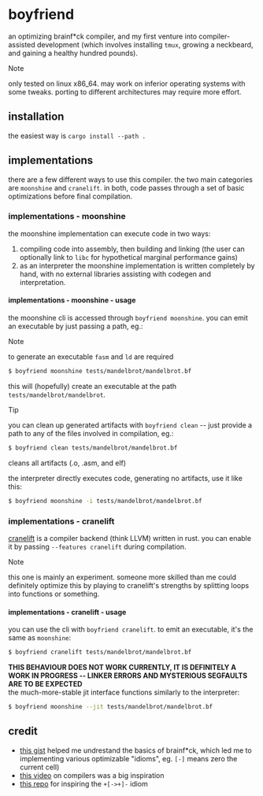 # boyfriend
an optimizing brainf*ck compiler, and my first venture into compiler-assisted development (which involves installing `tmux`, growing a neckbeard, and gaining a healthy hundred pounds).

>[!NOTE]
>only tested on linux x86_64. may work on inferior operating systems with some tweaks. porting to different architectures may require more effort.

## installation
the easiest way is `cargo install --path .`

## implementations
there are a few different ways to use this compiler. the two main categories are `moonshine` and `cranelift`. in both, code passes through a set of basic optimizations before final compilation.

### implementations - moonshine
the moonshine implementation can execute code in two ways:
 1. compiling code into assembly, then building and linking (the user can optionally link to `libc` for hypothetical marginal performance gains)
 2. as an interpreter
the moonshine implementation is written completely by hand, with no external libraries assisting with codegen and interpretation.

#### implementations - moonshine - usage
the moonshine cli is accessed through `boyfriend moonshine`. you can emit an executable by just passing a path, eg.:
>[!NOTE]
>to generate an executable `fasm` and `ld` are required

```bash
$ boyfriend moonshine tests/mandelbrot/mandelbrot.bf
```
this will (hopefully) create an executable at the path `tests/mandelbrot/mandelbrot`.
>[!TIP]
>you can clean up generated artifacts with `boyfriend clean` -- just provide a path to any of the files involved in compilation, eg.:
>```bash
>$ boyfriend clean tests/mandelbrot/mandelbrot.bf
>```
>cleans all artifacts (.o, .asm, and elf)

the interpreter directly executes code, generating no artifacts, use it like this:
```bash
$ boyfriend moonshine -i tests/mandelbrot/mandelbrot.bf
```

### implementations - cranelift
[cranelift](https://cranelift.dev/) is a compiler backend (think LLVM) written in rust. you can enable it by passing `--features cranelift` during compilation.
>[!NOTE]
>this one is mainly an experiment. someone more skilled than me could definitely optimize this by playing to cranelift's strengths by splitting loops into functions or something.

#### implementations - cranelift - usage
you can use the cli with `boyfriend cranelift`. to emit an executable, it's the same as `moonshine`:
```bash
$ boyfriend cranelift tests/mandelbrot/mandelbrot.bf
```
**THIS BEHAVIOUR DOES NOT WORK CURRENTLY, IT IS DEFINITELY A WORK IN PROGRESS -- LINKER ERRORS AND MYSTERIOUS SEGFAULTS ARE TO BE EXPECTED**
<br />
the much-more-stable jit interface functions similarly to the interpreter:
```bash
$ boyfriend moonshine --jit tests/mandelbrot/mandelbrot.bf
```

## credit
- [this gist](https://gist.github.com/roachhd/dce54bec8ba55fb17d3a) helped me undrestand the basics of brainf*ck, which led me to implementing various optimizable "idioms", eg. `[-]` means zero the current cell)
- [this video](https://www.youtube.com/watch?v=Mt3SqU3ge4o) on compilers was a big inspiration
- [this repo](https://github.com/mitxela/bf-tic-tac-toe) for inspiring the `+[->+]-` idiom
